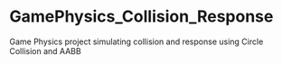 # GamePhysics_Collision_Response
 Game Physics project simulating collision and response using Circle Collision and AABB
